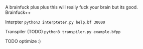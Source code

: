 A brainfuck plus plus this will really fuck your brain but its good. Brainfuck++

Interpter
`python3 interpteter.py help.bf 30000`


Transpiler (TODO)
`python3 transpiler.py example.bfpp`

TODO optimize :)